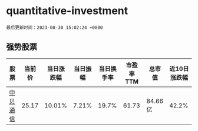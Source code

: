# quantitative-investment

`最后更新时间：2023-08-30 15:02:24 +0800`

## 强势股票

|股票|当前价|当日涨跌幅|当日振幅|当日换手率|市盈率TTM|总市值|近10日涨跌幅|
|----|----|----|----|----|----|----|----|
|[中贝通信](https://xueqiu.com/S/SH603220)|25.17|10.01%|7.21%|19.7%|61.73|84.66亿|42.2%|
